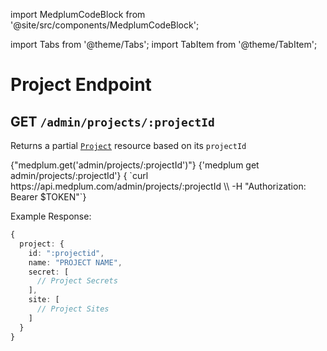 import MedplumCodeBlock from '@site/src/components/MedplumCodeBlock';

import Tabs from '@theme/Tabs';
import TabItem from '@theme/TabItem';

# Project Endpoint

## GET `/admin/projects/:projectId`

Returns a partial [`Project`](/docs/api/fhir/medplum/project) resource based on its `projectId`

<Tabs groupId="language">
  <TabItem value="ts" label="Typescript">
    <MedplumCodeBlock language="ts" selectBlocks="">
      {"medplum.get('admin/projects/:projectId')"}
    </MedplumCodeBlock>
  </TabItem>
  <TabItem value="cli" label="CLI">
    <MedplumCodeBlock language="bash" selectBlocks="">
      {'medplum get admin/projects/:projectId'}
    </MedplumCodeBlock>
  </TabItem>
  <TabItem value="curl" label="cURL">
    <MedplumCodeBlock language="bash" selectBlocks="">
      {
`curl https://api.medplum.com/admin/projects/:projectId \\
  -H "Authorization: Bearer $TOKEN"`}
    </MedplumCodeBlock>
  </TabItem>
</Tabs>

Example Response:

```ts
{
  project: {
    id: ":projectid",
    name: "PROJECT NAME",
    secret: [
      // Project Secrets
    ],
    site: [
      // Project Sites
    ]
  }
}
```

